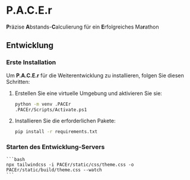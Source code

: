 # **P.A.C.E.r**

**P**räzise **A**bstands-**C**alculierung für ein **E**rfolgreiches Ma**r**athon

## Entwicklung

### Erste Installation

Um **P.A.C.E.r** für die Weiterentwicklung zu installieren, folgen Sie diesen Schritten:

1. Erstellen Sie eine virtuelle Umgebung und aktivieren Sie sie:

   ```bash
   python -m venv .PACEr
   .PACEr/Scripts/Activate.ps1
   ```

2. Installieren Sie die erforderlichen Pakete:

   ```bash
   pip install -r requirements.txt
   ```
   
### Starten des Entwicklung-Servers
    ```bash
    npx tailwindcss -i PACEr/static/css/theme.css -o PACEr/static/build/theme.css --watch
    ```
